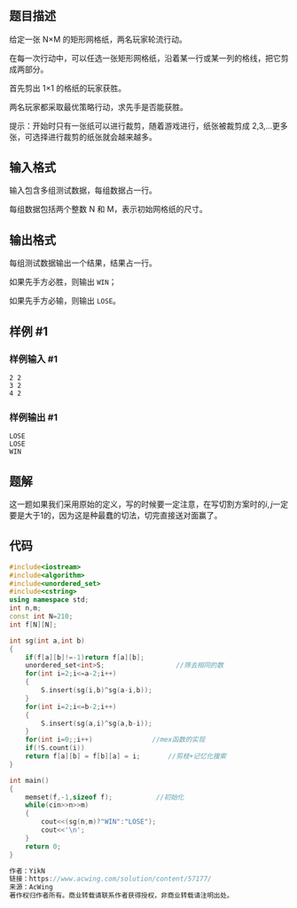# 
## 题目描述

给定一张 N×M 的矩形网格纸，两名玩家轮流行动。

在每一次行动中，可以任选一张矩形网格纸，沿着某一行或某一列的格线，把它剪成两部分。

首先剪出 1×1 的格纸的玩家获胜。

两名玩家都采取最优策略行动，求先手是否能获胜。

提示：开始时只有一张纸可以进行裁剪，随着游戏进行，纸张被裁剪成 2,3,…更多张，可选择进行裁剪的纸张就会越来越多。
## 输入格式
输入包含多组测试数据，每组数据占一行。

每组数据包括两个整数 N 和 M，表示初始网格纸的尺寸。


## 输出格式

每组测试数据输出一个结果，结果占一行。

如果先手方必胜，则输出 `WIN`；

如果先手方必输，则输出 `LOSE`。

## 样例 #1

### 样例输入 #1

```
2 2
3 2
4 2
```

### 样例输出 #1

```
LOSE
LOSE
WIN
```

## 题解
这一题如果我们采用原始的定义，写的时候要一定注意，在写切割方案时的$i,j$一定要是大于1的，因为这是种最蠢的切法，切完直接送对面赢了。

## 代码
```cpp
#include<iostream>
#include<algorithm>
#include<unordered_set>
#include<cstring>
using namespace std;
int n,m;
const int N=210;
int f[N][N];

int sg(int a,int b)
{
    if(f[a][b]!=-1)return f[a][b];     
    unordered_set<int>S;                  //筛去相同的数
    for(int i=2;i<=a-2;i++)
    {
        S.insert(sg(i,b)^sg(a-i,b));
    }
    for(int i=2;i<=b-2;i++)
    {
        S.insert(sg(a,i)^sg(a,b-i));
    }
    for(int i=0;;i++)               //mex函数的实现
    if(!S.count(i))
    return f[a][b] = f[b][a] = i;       //剪枝+记忆化搜索
}

int main()
{
    memset(f,-1,sizeof f);           //初始化
    while(cin>>n>>m)
    {
        cout<<(sg(n,m)?"WIN":"LOSE");
        cout<<'\n';
    }
    return 0;
}

作者：YikN
链接：https://www.acwing.com/solution/content/57177/
来源：AcWing
著作权归作者所有。商业转载请联系作者获得授权，非商业转载请注明出处。
```